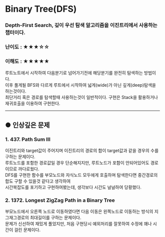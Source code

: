 Binary Tree(DFS)
==
### Depth-First Search, 깊이 우선 탐색 알고리즘을 이진트리에서 사용하는 챕터이다.
### 난이도 : ★★★☆☆
### 이해도 : ★★★★★
루트노트에서 시작하여 다음분기로 넘어가기전에 해당분기를 완전히 탐색하는 방법이다.  
이후 풀게될 BFS와 다르게 루트에서 시작하여 넓게(wide)가 아닌 깊게(deep)탐색을 하는것이다.  
최단거리 혹은 경로를 탐색할때 사용하는것이 일반적이다.
구현은 Stack을 활용하거나 재귀호출을 이용하여 구현한다.
****
## ● 인상깊은 문제
### 1. 437. Path Sum III
이진트리와 target값이 주어지며 이진트리의 경로의 합이 target값과 같을 경우의 수를 구하는 문제이다.  
루트노드를 포함한 경로값일 경우 단순해지지만, 루트노드가 포함이 안되어있어도 경로이므로 까다로웠다.  
DFS를 구현한 함수를 부모노드와 자식노드 모두에게 호출하며 탐색한다면 중간경로의 합도 구할 수 있을것 같다고 생각하여  
시간복잡도를 포기하고 구현하여봤는데, 생각보다 시간도 널널하여 당황했다.
### 2. 1372. Longest ZigZag Path in a Binary Tree 
부모노드에서 오른쪽 노드로 이동하였다면 다음 이동은 왼쪽노드로 이동하는 방식의 지그재그경로의 최대길이를 구하는 문제이다.  
문제가 신선하여 재밌게 풀었지만, 처음 구현당시 예외처리를 잘못하여 수정에 꽤나 시간이 걸린 문제이다.
